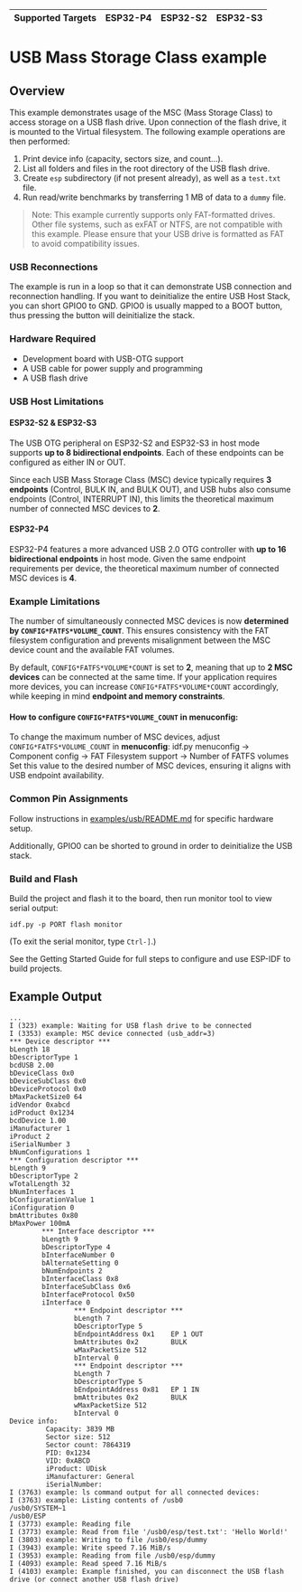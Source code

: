 | Supported Targets | ESP32-P4 | ESP32-S2 | ESP32-S3 |
| ----------------- | -------- | -------- | -------- |

# USB Mass Storage Class example

## Overview

This example demonstrates usage of the MSC (Mass Storage Class) to access storage on a USB flash drive. Upon connection of the flash drive, it is mounted to the Virtual filesystem. The following example operations are then performed:

1. Print device info (capacity, sectors size, and count...).
2. List all folders and files in the root directory of the USB flash drive.
3. Create `esp` subdirectory (if not present already), as well as a `test.txt` file.
4. Run read/write benchmarks by transferring 1 MB of data to a `dummy` file.

> Note: This example currently supports only FAT-formatted drives. Other file systems, such as exFAT or NTFS, are not compatible with this example. Please ensure that your USB drive is formatted as FAT to avoid compatibility issues.

### USB Reconnections

The example is run in a loop so that it can demonstrate USB connection and reconnection handling. If you want to deinitialize the entire USB Host Stack, you can short GPIO0 to GND. GPIO0 is usually mapped to a BOOT button, thus pressing the button will deinitialize the stack.

### Hardware Required

* Development board with USB-OTG support
* A USB cable for power supply and programming
* A USB flash drive

### USB Host Limitations

#### ESP32-S2 & ESP32-S3
The USB OTG peripheral on ESP32-S2 and ESP32-S3 in host mode supports **up to 8 bidirectional endpoints**. Each of these endpoints can be configured as either IN or OUT.  

Since each USB Mass Storage Class (MSC) device typically requires **3 endpoints** (Control, BULK IN, and BULK OUT), and USB hubs also consume endpoints (Control, INTERRUPT IN), this limits the theoretical maximum number of connected MSC devices to **2**.

#### ESP32-P4
ESP32-P4 features a more advanced USB 2.0 OTG controller with **up to 16 bidirectional endpoints** in host mode. Given the same endpoint requirements per device, the theoretical maximum number of connected MSC devices is **4**.

### Example Limitations
The number of simultaneously connected MSC devices is now **determined by `CONFIG*FATFS*VOLUME_COUNT`**. This ensures consistency with the FAT filesystem configuration and prevents misalignment between the MSC device count and the available FAT volumes.

By default, `CONFIG*FATFS*VOLUME*COUNT` is set to **2**, meaning that up to **2 MSC devices** can be connected at the same time. If your application requires more devices, you can increase `CONFIG*FATFS*VOLUME*COUNT` accordingly, while keeping in mind **endpoint and memory constraints**.

#### How to configure `CONFIG*FATFS*VOLUME_COUNT` in menuconfig:
To change the maximum number of MSC devices, adjust `CONFIG*FATFS*VOLUME_COUNT` in **menuconfig**:
idf.py menuconfig → Component config → FAT Filesystem support → Number of FATFS volumes
Set this value to the desired number of MSC devices, ensuring it aligns with USB endpoint availability.

### Common Pin Assignments

Follow instructions in [examples/usb/README.md](../../README.md) for specific hardware setup.

Additionally, GPIO0 can be shorted to ground in order to deinitialize the USB stack.

### Build and Flash

Build the project and flash it to the board, then run monitor tool to view serial output:

```
idf.py -p PORT flash monitor
```

(To exit the serial monitor, type ``Ctrl-]``.)

See the Getting Started Guide for full steps to configure and use ESP-IDF to build projects.

## Example Output

```
...
I (323) example: Waiting for USB flash drive to be connected
I (3353) example: MSC device connected (usb_addr=3)
*** Device descriptor ***
bLength 18
bDescriptorType 1
bcdUSB 2.00
bDeviceClass 0x0
bDeviceSubClass 0x0
bDeviceProtocol 0x0
bMaxPacketSize0 64
idVendor 0xabcd
idProduct 0x1234
bcdDevice 1.00
iManufacturer 1
iProduct 2
iSerialNumber 3
bNumConfigurations 1
*** Configuration descriptor ***
bLength 9
bDescriptorType 2
wTotalLength 32
bNumInterfaces 1
bConfigurationValue 1
iConfiguration 0
bmAttributes 0x80
bMaxPower 100mA
        *** Interface descriptor ***
        bLength 9
        bDescriptorType 4
        bInterfaceNumber 0
        bAlternateSetting 0
        bNumEndpoints 2
        bInterfaceClass 0x8
        bInterfaceSubClass 0x6
        bInterfaceProtocol 0x50
        iInterface 0
                *** Endpoint descriptor ***
                bLength 7
                bDescriptorType 5
                bEndpointAddress 0x1    EP 1 OUT
                bmAttributes 0x2        BULK
                wMaxPacketSize 512
                bInterval 0
                *** Endpoint descriptor ***
                bLength 7
                bDescriptorType 5
                bEndpointAddress 0x81   EP 1 IN
                bmAttributes 0x2        BULK
                wMaxPacketSize 512
                bInterval 0
Device info:
         Capacity: 3839 MB
         Sector size: 512
         Sector count: 7864319
         PID: 0x1234
         VID: 0xABCD
         iProduct: UDisk
         iManufacturer: General
         iSerialNumber:
I (3763) example: ls command output for all connected devices:
I (3763) example: Listing contents of /usb0
/usb0/SYSTEM~1
/usb0/ESP
I (3773) example: Reading file
I (3773) example: Read from file '/usb0/esp/test.txt': 'Hello World!'
I (3803) example: Writing to file /usb0/esp/dummy
I (3943) example: Write speed 7.16 MiB/s
I (3953) example: Reading from file /usb0/esp/dummy
I (4093) example: Read speed 7.16 MiB/s
I (4103) example: Example finished, you can disconnect the USB flash drive (or connect another USB flash drive)
```
